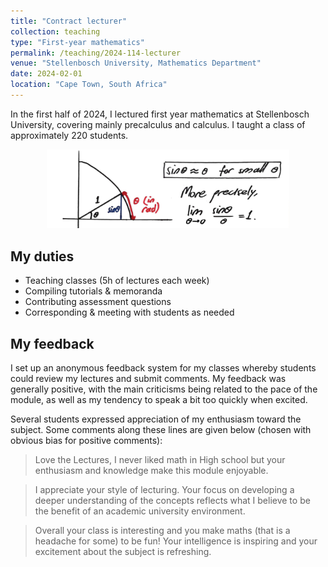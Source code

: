 ```yaml
---
title: "Contract lecturer"
collection: teaching
type: "First-year mathematics"
permalink: /teaching/2024-114-lecturer
venue: "Stellenbosch University, Mathematics Department"
date: 2024-02-01
location: "Cape Town, South Africa"
---
```


In the first half of 2024, I lectured first year mathematics at Stellenbosch University,
covering mainly precalculus and calculus. I taught a class of approximately 220 students.

<center>
<img src="/images/file_previews/lecturing.png" width="77%">
</center>

## My duties

- Teaching classes (5h of lectures each week)
- Compiling tutorials & memoranda
- Contributing assessment questions
- Corresponding & meeting with students as needed

## My feedback

I set up an anonymous feedback system for my classes whereby students could review my
lectures and submit comments. My feedback was generally positive, with the main criticisms
being related to the pace of the module, as well as my tendency to speak a bit too quickly
when excited.

Several students expressed appreciation of my enthusiasm toward the subject. Some comments
along these lines are given below (chosen with obvious bias for positive comments):

> Love the Lectures, I never liked math in High school but your enthusiasm and knowledge
> make this module enjoyable.

> I appreciate your style of lecturing. Your focus on developing a deeper understanding
> of the concepts reflects what I believe to be the benefit of an academic university environment.

> Overall your class is interesting and you make maths (that is a headache for some) to be fun!
> Your intelligence is inspiring and your excitement about the subject is refreshing.
